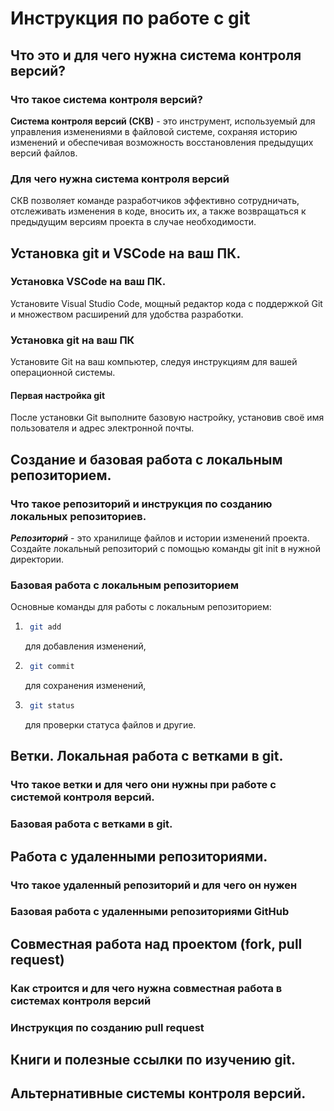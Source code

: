 # Инструкция по работе с git

## Что это и для чего нужна система контроля версий?

### Что такое система контроля версий?

**Система контроля версий (СКВ)** - это инструмент, используемый для управления изменениями в файловой системе, сохраняя историю изменений и обеспечивая возможность восстановления предыдущих версий файлов.

### Для чего нужна система контроля версий

СКВ позволяет команде разработчиков эффективно сотрудничать, отслеживать изменения в коде, вносить их, а также возвращаться к предыдущим версиям проекта в случае необходимости.

## Установка git и VSCode на ваш ПК.

### Установка VSCode на ваш ПК.

Установите Visual Studio Code, мощный редактор кода с поддержкой Git и множеством расширений для удобства разработки.

### Установка git на ваш ПК

Установите Git на ваш компьютер, следуя инструкциям для вашей операционной системы.

#### Первая настройка git

После установки Git выполните базовую настройку, установив своё имя пользователя и адрес электронной почты.

## Создание и базовая работа с локальным репозиторием.

### Что такое репозиторий и инструкция по созданию локальных репозиториев.

*__Репозиторий__* - это хранилище файлов и истории изменений проекта. Создайте локальный репозиторий с помощью команды git init в нужной директории.

### Базовая работа с локальным репозиторием

Основные команды для работы с локальным репозиторием: 
1. ```sh
    git add
    ```
    для добавления изменений, 
2. ```sh
    git commit
    ``` 
    для сохранения изменений, 
3. ```sh
    git status
    ``` 
    для проверки статуса файлов и другие.

## Ветки. Локальная работа с ветками в git.

### Что такое ветки и для чего они нужны при работе с системой контроля версий.

### Базовая работа с ветками в git.

## Работа с удаленными репозиториями.

### Что такое удаленный репозиторий и для чего он нужен

### Базовая работа с удаленными репозиториями GitHub

## Совместная работа над проектом (fork, pull request)

### Как строится и для чего нужна совместная работа в системах контроля версий

### Инструкция по созданию pull request

## Книги и полезные ссылки по изучению git.

## Альтернативные системы контроля версий.
